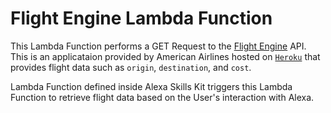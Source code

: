 # Flight Engine Lambda Function
This Lambda Function performs a GET Request to the [Flight Engine](https://github.com/AmericanAirlines/Flight-Engine) API. This is an applicataion provided by American Airlines hosted on [`Heroku`](https://devcenter.heroku.com/) that provides flight data such as `origin`, `destination`, and `cost`. 

Lambda Function defined inside Alexa Skills Kit triggers this Lambda Function to retrieve flight data based on the User's interaction with Alexa.
